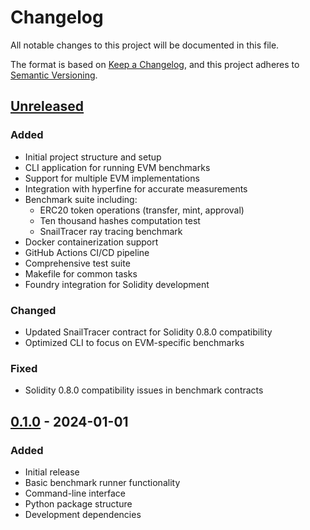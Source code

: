 # Changelog

All notable changes to this project will be documented in this file.

The format is based on [Keep a Changelog](https://keepachangelog.com/en/1.0.0/),
and this project adheres to [Semantic Versioning](https://semver.org/spec/v2.0.0.html).

## [Unreleased]

### Added
- Initial project structure and setup
- CLI application for running EVM benchmarks
- Support for multiple EVM implementations
- Integration with hyperfine for accurate measurements
- Benchmark suite including:
  - ERC20 token operations (transfer, mint, approval)
  - Ten thousand hashes computation test
  - SnailTracer ray tracing benchmark
- Docker containerization support
- GitHub Actions CI/CD pipeline
- Comprehensive test suite
- Makefile for common tasks
- Foundry integration for Solidity development

### Changed
- Updated SnailTracer contract for Solidity 0.8.0 compatibility
- Optimized CLI to focus on EVM-specific benchmarks

### Fixed
- Solidity 0.8.0 compatibility issues in benchmark contracts

## [0.1.0] - 2024-01-01

### Added
- Initial release
- Basic benchmark runner functionality
- Command-line interface
- Python package structure
- Development dependencies

[Unreleased]: https://github.com/yourusername/evm-bench/compare/v0.1.0...HEAD
[0.1.0]: https://github.com/yourusername/evm-bench/releases/tag/v0.1.0